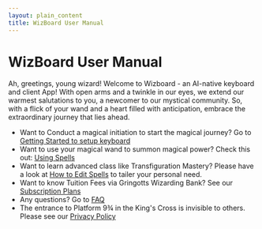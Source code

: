 ```yaml
---
layout: plain_content
title: WizBoard User Manual
---
```


# WizBoard User Manual

Ah, greetings, young wizard! Welcome to Wizboard - an AI-native keyboard and client App! With open arms and a twinkle in our eyes, we extend our warmest salutations to you, a newcomer to our mystical community. So, with a flick of your wand and a heart filled with anticipation, embrace the extraordinary journey that lies ahead. 
* Want to Conduct a magical initiation to start the magical journey? Go to [Getting Started to setup keyboard](setup_keyboard)
* Want to use your magical wand to summon magical power? Check this out: [Using Spells](use_spells)
* Want to learn advanced class like Transfiguration Mastery? Please have a look at [How to Edit Spells](edit_spells) to tailer your personal need.
* Want to know Tuition Fees via Gringotts Wizarding Bank? See our [Subscription Plans](subscriptions)
* Any questions?  Go to [FAQ](faq)
* The entrance to Platform 9¾ in the King's Cross is invisible to others. Please see our [Privacy Policy](/privacy)


